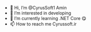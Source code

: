 - 👋 Hi, I’m @CyrusSoft1 Amin
- 👀 I’m interested in developing
- 🌱 I’m currently learning .NET Core 😋
- 📫 How to reach me Cyrussoft.ir

<!---
CyrusSoft1/CyrusSoft1 is a ✨ special ✨ repository because its `README.md` (this file) appears on your GitHub profile.
You can click the Preview link to take a look at your changes.
--->
